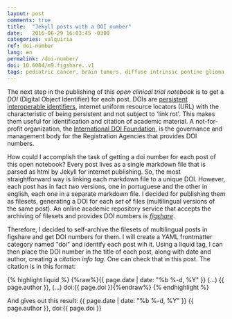 ```yaml
---
layout: post
comments: true
title:  "Jekyll posts with a DOI number"
date:   2016-06-29 16:03:45 -0300
categories: valquiria
ref: doi-number
lang: en
permalink: /doi-number/
doi: 10.6084/m9.figshare..v1
tags: pediatric cancer, brain tumors, diffuse intrinsic pontine glioma, clinical trial, figshare, doi, jekyll
---
```


The next step in the publishing of this _open clinical trial notebook_ is to get a _DOI_ (Digital Object Identifier) for each post. DOIs are [persistent interoperable identifiers](https://www.doi.org/factsheets/Identifier_Interoper.html), internet uniform resource locators (URL) with the characteristic of being persistent and not subject to 'link rot'. This makes them useful for identification and citation of academic material. A not-for-profit organization, the [International DOI Foundation](http://www.doi.org), is the governance and management body for the Registration Agencies that provides DOI numbers.  

How could I accomplish the task of getting a doi number for each post of this open notebook? Every post lives as a single markdown file that is parsed as html by Jekyll for internet publishing. So, the most straightforward way is linking each markdown file to a unique DOI. However, each post has in fact _two_ versions, one in portuguese and the other in english, each one in a separate markdown file. I decided for publishing them as filesets, generating a DOI for each _set_ of files (multilingual versions of the same post). An online academic repository service that accepts the archiving of filesets and provides DOI numbers is [_figshare_](www.figshare.com).

Therefore, I decided to self-archive the filesets of multilingual posts in figshare and get DOI numbers for them. I will create a YAML frontmatter category named "doi" and identify each post wih it. Using a liquid tag, I can then place the DOI number in the title of each post, along with date and author, creating a _citation info tag_. One can check that in this post. The citation is in this format:

{% highlight liquid %}
{%raw%}{{ page.date | date: "%b %-d, %Y" }} (...) {{ page.author }}, (...) doi:{{ page.doi }}{%endraw%}
{% endhighlight %}

And gives out this result: {{ page.date | date: "%b %-d, %Y" }} {{ page.author }}, doi:{{ page.doi }}
